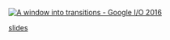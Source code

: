 [![A window into transitions - Google I/O 2016](http://i.imgur.com/WgnbACs.png)](http://www.youtube.com/watch?v=4L4fLrWDvAU)

[slides](https://goo.gl/photos/nHwiP1yHdRfi4VjAA)
